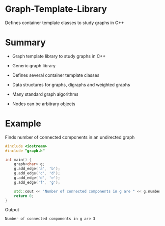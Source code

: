 # Graph-Template-Library

Defines container template classes to study graphs in C++

# Summary

- Graph template library to study graphs in C++

- Generic graph library

- Defines several container template classes

- Data structures for graphs, digraphs and weighted graphs

- Many standard graph algorithms

- Nodes can be arbitrary objects

# Example

Finds number of connected components in an undirected graph

```cpp
#include <iostream>
#include "graph.h"

int main() {
    graph<char> g;
    g.add_edge('a', 'b');
    g.add_edge('c', 'd');
    g.add_edge('d', 'e');
    g.add_edge('f', 'g');

    std::cout << "Number of connected components in g are " << g.number_of_connected_components() << "\n";
    return 0;
}
```

Output

```
Number of connected components in g are 3
```